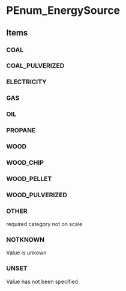 # PEnum_EnergySource

## Items

### COAL


### COAL_PULVERIZED


### ELECTRICITY


### GAS


### OIL


### PROPANE


### WOOD


### WOOD_CHIP


### WOOD_PELLET


### WOOD_PULVERIZED


### OTHER
required category not on scale

### NOTKNOWN
Value is unkown

### UNSET
Value has not been specified
